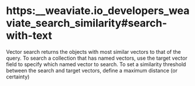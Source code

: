 # https:\_\_weaviate.io_developers_weaviate_search_similarity#search-with-text

Vector search returns the objects with most similar vectors to that of the query. To search a collection that has named vectors, use the target vector field to specify which named vector to search. To set a similarity threshold between the search and target vectors, define a maximum distance (or certainty)
